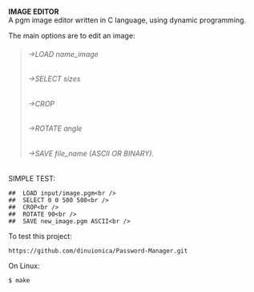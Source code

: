
**IMAGE EDITOR**<br />
  A pgm image editor written in C language, using dynamic programming.

 The main options are to edit an image:
 >###### ->LOAD name_image<br />
 >###### ->SELECT sizes<br />
 >###### ->CROP<br />
 >###### ->ROTATE angle<br />
 >###### ->SAVE file_name (ASCII OR BINARY).<br />

SIMPLE TEST:<br />
```
##  LOAD input/image.pgm<br />
##  SELECT 0 0 500 500<br />
##  CROP<br />
##  ROTATE 90<br />
##  SAVE new_image.pgm ASCII<br />
```
To test this project:
```
https://github.com/dinuionica/Password-Manager.git
```

On Linux:

```
$ make
```

